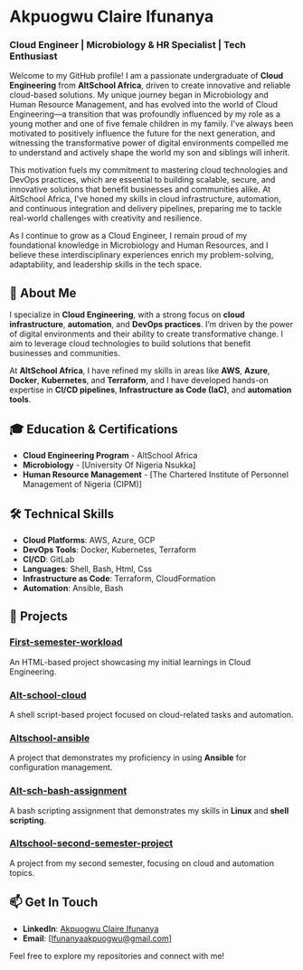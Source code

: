# Akpuogwu Claire Ifunanya

### Cloud Engineer | Microbiology & HR Specialist | Tech Enthusiast

Welcome to my GitHub profile! I am a passionate undergraduate of **Cloud Engineering** from **AltSchool Africa**, driven to create innovative and reliable cloud-based solutions. My unique journey began in Microbiology and Human Resource Management, and has evolved into the world of Cloud Engineering—a transition that was profoundly influenced by my role as a young mother and one of five female children in my family. I've always been motivated to positively influence the future for the next generation, and witnessing the transformative power of digital environments compelled me to understand and actively shape the world my son and siblings will inherit.

This motivation fuels my commitment to mastering cloud technologies and DevOps practices, which are essential to building scalable, secure, and innovative solutions that benefit businesses and communities alike. At AltSchool Africa, I've honed my skills in cloud infrastructure, automation, and continuous integration and delivery pipelines, preparing me to tackle real-world challenges with creativity and resilience.

As I continue to grow as a Cloud Engineer, I remain proud of my foundational knowledge in Microbiology and Human Resources, and I believe these interdisciplinary experiences enrich my problem-solving, adaptability, and leadership skills in the tech space.

## 🚀 About Me

I specialize in **Cloud Engineering**, with a strong focus on **cloud infrastructure**, **automation**, and **DevOps practices**. I’m driven by the power of digital environments and their ability to create transformative change. I aim to leverage cloud technologies to build solutions that benefit businesses and communities.

At **AltSchool Africa**, I have refined my skills in areas like **AWS**, **Azure**, **Docker**, **Kubernetes**, and **Terraform**, and I have developed hands-on expertise in **CI/CD pipelines**, **Infrastructure as Code (IaC)**, and **automation tools**.

## 🎓 Education & Certifications

- **Cloud Engineering Program** - AltSchool Africa
- **Microbiology** - [University Of Nigeria Nsukka]
- **Human Resource Management** - [The Chartered Institute of Personnel Management of Nigeria (CIPM)]

## 🛠️ Technical Skills

- **Cloud Platforms**: AWS, Azure, GCP
- **DevOps Tools**: Docker, Kubernetes, Terraform
- **CI/CD**: GitLab
- **Languages**:  Shell, Bash, Html, Css
- **Infrastructure as Code**: Terraform, CloudFormation
- **Automation**: Ansible, Bash

## 🔨 Projects

### [First-semester-workload](https://github.com/Clairebasil/First-semester-workload)
An HTML-based project showcasing my initial learnings in Cloud Engineering.

### [Alt-school-cloud](https://github.com/Clairebasil/alt-school-cloud)
A shell script-based project focused on cloud-related tasks and automation.

### [Altschool-ansible](https://github.com/Clairebasil/Altschool-ansible)
A project that demonstrates my proficiency in using **Ansible** for configuration management.

### [Alt-sch-bash-assignment](https://github.com/Clairebasil/alt-sch-bash-assignment)
A bash scripting assignment that demonstrates my skills in **Linux** and **shell scripting**.

### [Altschool-second-semester-project](https://github.com/Clairebasil/Altschool-second-semester-project)
A project from my second semester, focusing on cloud and automation topics.

## 📫 Get In Touch

- **LinkedIn**: [Akpuogwu Claire Ifunanya]([https://www.linkedin.com/in/ifunanya-akpuogwu-702b981b2/])
- **Email**: [Ifunanyaakpuogwu@gmail.com]

Feel free to explore my repositories and connect with me!


